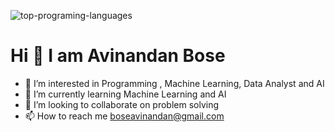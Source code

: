
![top-programing-languages](https://user-images.githubusercontent.com/38869235/164253697-0e8b44dc-3ab0-471e-89df-f7147bcef59e.jpeg)

 <h1>Hi 👋 I am Avinandan Bose</h1>

- 👀 I’m interested in Programming , Machine Learning, Data Analyst and AI
- 🌱 I’m currently learning Machine Learning and AI
- 💞️ I’m looking to collaborate on problem solving
- 📫 How to reach me boseavinandan@gmail.com

<!---
AvinandanBose/AvinandanBose is a ✨ special ✨ repository because its `README.md` (this file) appears on your GitHub profile.
You can click the Preview link to take a look at your changes.
--->

